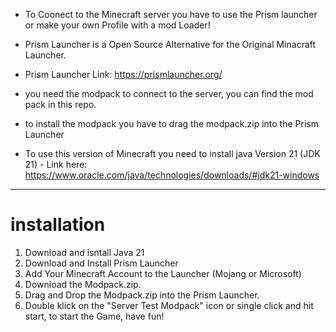 + To Coonect to the Minecraft server you have to use the Prism launcher or make your own Profile with a mod Loader!

+ Prism Launcher is a Open Source Alternative for the Original Minacraft Launcher.

+ Prism Launcher Link: https://prismlauncher.org/

+ you need the modpack to connect to the server, you can find the mod pack in this repo.

+ to install the modpack you have to drag the modpack.zip into the Prism Launcher

+ To use this version of Minecraft you need to install java Version 21 (JDK 21) - Link here: https://www.oracle.com/java/technologies/downloads/#jdk21-windows

___ 
# installation 
1. Download and isntall Java 21
2. Download and Install Prism Launcher
3. Add Your Minecraft Account to the Launcher (Mojang or Microsoft)
4. Download the Modpack.zip.
5. Drag and Drop the Modpack.zip into the Prism Launcher.
6. Double klick on the "Server Test Modpack" icon or single click and hit start, to start the Game, have fun!
